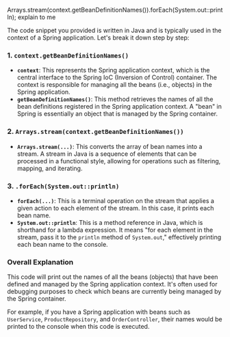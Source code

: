 
Arrays.stream(context.getBeanDefinitionNames()).forEach(System.out::println); explain to me

The code snippet you provided is written in Java and is typically used in the context of a Spring application. Let's break it down step by step:

### 1. `context.getBeanDefinitionNames()`

- **`context`**: This represents the Spring application context, which is the central interface to the Spring IoC (Inversion of Control) container. The context is responsible for managing all the beans (i.e., objects) in the Spring application.
- **`getBeanDefinitionNames()`**: This method retrieves the names of all the bean definitions registered in the Spring application context. A "bean" in Spring is essentially an object that is managed by the Spring container.

### 2. `Arrays.stream(context.getBeanDefinitionNames())`

- **`Arrays.stream(...)`**: This converts the array of bean names into a stream. A stream in Java is a sequence of elements that can be processed in a functional style, allowing for operations such as filtering, mapping, and iterating.

### 3. `.forEach(System.out::println)`

- **`forEach(...)`**: This is a terminal operation on the stream that applies a given action to each element of the stream. In this case, it prints each bean name.
- **`System.out::println`**: This is a method reference in Java, which is shorthand for a lambda expression. It means "for each element in the stream, pass it to the `println` method of `System.out`," effectively printing each bean name to the console.

### Overall Explanation

This code will print out the names of all the beans (objects) that have been defined and managed by the Spring application context. It's often used for debugging purposes to check which beans are currently being managed by the Spring container.

For example, if you have a Spring application with beans such as `UserService`, `ProductRepository`, and `OrderController`, their names would be printed to the console when this code is executed.

